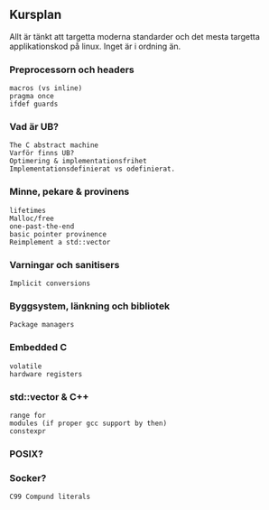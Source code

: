 ## Kursplan

Allt är tänkt att targetta moderna standarder och det mesta targetta
applikationskod på linux. Inget är i ordning än.

### Preprocessorn och headers
	macros (vs inline)
	pragma once
	ifdef guards
### Vad är UB?
	The C abstract machine
	Varför finns UB?
	Optimering & implementationsfrihet
	Implementationsdefinierat vs odefinierat.
### Minne, pekare & provinens
	lifetimes
	Malloc/free
	one-past-the-end
	basic pointer provinence
	Reimplement a std::vector
### Varningar och sanitisers
	Implicit conversions
### Byggsystem, länkning och bibliotek
	Package managers
### Embedded C
	volatile
	hardware registers
### std::vector & C++
	range for
	modules (if proper gcc support by then)
	constexpr
### POSIX?
### Socker?
	C99 Compund literals
